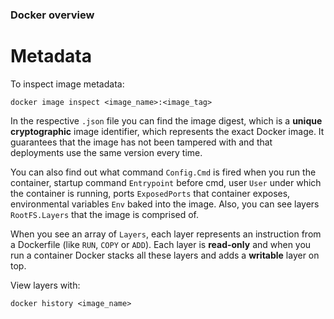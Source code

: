 ### Docker overview

# Metadata

To inspect image metadata:

```
docker image inspect <image_name>:<image_tag>
```

In the respective `.json` file you can find the image digest, which is a **unique cryptographic** image identifier, which represents the exact Docker image. It guarantees that the image has not been tampered with and that deployments use the same version every time.

You can also find out what command `Config.Cmd` is fired when you run the container, startup command `Entrypoint` before cmd, user `User` under which the container is running, ports `ExposedPorts` that container exposes, environmental variables `Env` baked into the image. Also, you can see layers `RootFS.Layers` that the image is comprised of.

When you see an array of `Layers`, each layer represents an instruction from a Dockerfile (like `RUN`, `COPY` or `ADD`). Each layer is **read-only** and when you run a container Docker stacks all these layers and adds a **writable** layer on top.

View layers with:

```
docker history <image_name>
```
